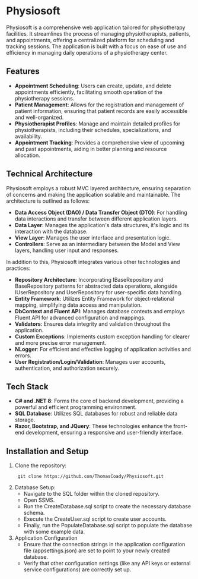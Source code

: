 # Physiosoft

Physiosoft is a comprehensive web application tailored for physiotherapy facilities. It streamlines the process of managing physiotherapists, patients, and appointments, offering a centralized platform for scheduling and tracking sessions. The application is built with a focus on ease of use and efficiency in managing daily operations of a physiotherapy center.

## Features

- **Appointment Scheduling**:  Users can create, update, and delete appointments efficiently, facilitating smooth operation of the physiotherapy sessions.
- **Patient Management**: Allows for the registration and management of patient information, ensuring that patient records are easily accessible and well-organized.
- **Physiotherapist Profiles**: Manage and maintain detailed profiles for physiotherapists, including their schedules, specializations, and availability.
- **Appointment Tracking**: Provides a comprehensive view of upcoming and past appointments, aiding in better planning and resource allocation.

## Technical Architecture

Physiosoft employs a robust MVC layered architecture, ensuring separation of concerns and making the application scalable and maintainable. The architecture is outlined as follows:

- **Data Access Object (DAO) / Data Transfer Object (DTO)**: For handling data interactions and transfer between different application layers.
- **Data Layer**: Manages the application's data structures, it's logic and its interaction with the database.
- **View Layer**: Manages the user interface and presentation logic.
- **Controllers**: Serve as an intermediary between the Model and View layers, handling user input and responses.

In addition to this, Physiosoft integrates various other technologies and practices:

- **Repository Architecture**: Incorporating IBaseRepository and BaseRepository patterns for abstracted data operations, alongside IUserRepository and UserRepository for user-specific data handling.
- **Entity Framework**: Utilizes Entity Framework for object-relational mapping, simplifying data access and manipulation.
- **DbContext and Fluent API**: Manages database contexts and employs Fluent API for advanced configuration and mappings.
- **Validators**: Ensures data integrity and validation throughout the application.
- **Custom Exceptions**: Implements custom exception handling for clearer and more precise error management.
- **NLogger**: For efficient and effective logging of application activities and errors.
- **User Registration/Login/Validation**: Manages user accounts, authentication, and authorization securely.

## Tech Stack
- **C# and .NET 8**: Forms the core of backend development, providing a powerful and efficient programming environment.
- **SQL Database**: Utilizes SQL databases for robust and reliable data storage.
- **Razor, Bootstrap, and JQuery**: These technologies enhance the front-end development, ensuring a responsive and user-friendly interface.

## Installation and Setup
<ol>
  <li>Clone the repository:
    
     
     git clone https://github.com/ThomasCoady/Physiosoft.git
    
  </li>
  <li>Database Setup:
    <ul>
      <li>Navigate to the SQL folder within the cloned repository.</li>
      <li>Open SSMS.</li>
      <li>Run the CreateDatabase.sql script to create the necessary database schema.</li>
      <li>Execute the CreateUser.sql script to create user accounts.</li>
      <li>Finally, run the PopulateDatabase.sql script to populate the database with some example data.</li>
    </ul>
  </li>
  <li>Application Configuration
     <ul>
      <li>Ensure that the connection strings in the application configuration file (appsettings.json) are set to point to your newly created database.</li>
      <li>Verify that other configuration settings (like any API keys or external service configurations) are correctly set up.</li>
    </ul>
  </li>
</ol>


